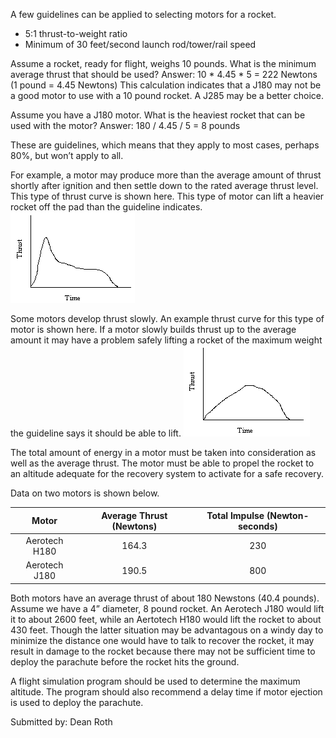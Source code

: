 A few guidelines can be applied to selecting motors for a rocket.

- 5:1 thrust-to-weight ratio
- Minimum of 30 feet/second launch rod/tower/rail speed

Assume a rocket, ready for flight, weighs 10 pounds. What is the minimum average thrust that should be used? Answer: 10 \* 4.45 \* 5 = 222 Newtons (1 pound = 4.45 Newtons) This calculation indicates that a J180 may not be a good motor to use with a 10 pound rocket. A J285 may be a better choice.

Assume you have a J180 motor. What is the heaviest rocket that can be used with the motor? Answer: 180 / 4.45 / 5 = 8 pounds

These are guidelines, which means that they apply to most cases, perhaps 80%, but won’t apply to all.

For example, a motor may produce more than the average amount of thrust shortly after ignition and then settle down to the rated average thrust level. This type of thrust curve is shown here. This type of motor can lift a heavier rocket off the pad than the guideline indicates.
![](/images/propulsion_curve1.gif)

Some motors develop thrust slowly. An example thrust curve for this type of motor is shown here. If a motor slowly builds thrust up to the average amount it may have a problem safely lifting a rocket of the maximum weight the guideline says it should be able to lift.
![](/images/propulsion_curve2.gif)

The total amount of energy in a motor must be taken into consideration as well as the average thrust. The motor must be able to propel the rocket to an altitude adequate for the recovery system to activate for a safe recovery.

Data on two motors is shown below.

|     Motor     | Average Thrust (Newtons) | Total Impulse (Newton-seconds) |
|:-------------:|:------------------------:|:------------------------------:|
| Aerotech H180 | 164.3                    | 230                            |
| Aerotech J180 | 190.5                    | 800                            |

Both motors have an average thrust of about 180 Newstons (40.4 pounds). Assume we have a 4” diameter, 8 pound rocket. An Aerotech J180 would lift it to about 2600 feet, while an Aertotech H180 would lift the rocket to about 430 feet. Though the latter situation may be advantagous on a windy day to minimize the distance one would have to talk to recover the rocket, it may result in damage to the rocket because there may not be sufficient time to deploy the parachute before the rocket hits the ground.

A flight simulation program should be used to determine the maximum altitude. The program should also recommend a delay time if motor ejection is used to deploy the parachute.

Submitted by: Dean Roth

